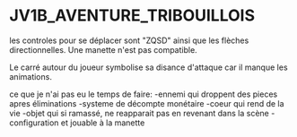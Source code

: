 # JV1B_AVENTURE_TRIBOUILLOIS
 
les controles pour se déplacer sont "ZQSD" ainsi que les flèches directionnelles. Une manette n'est pas compatible.

Le carré autour du joueur symbolise sa disance d'attaque car il manque les animations.

ce que je n'ai pas eu le temps de faire:
-ennemi qui droppent des pieces apres éliminations
-systeme de décompte monétaire
-coeur qui rend de la vie
-objet qui si ramassé, ne reapparait pas en revenant dans la scène
-configuration et jouable à la manette


